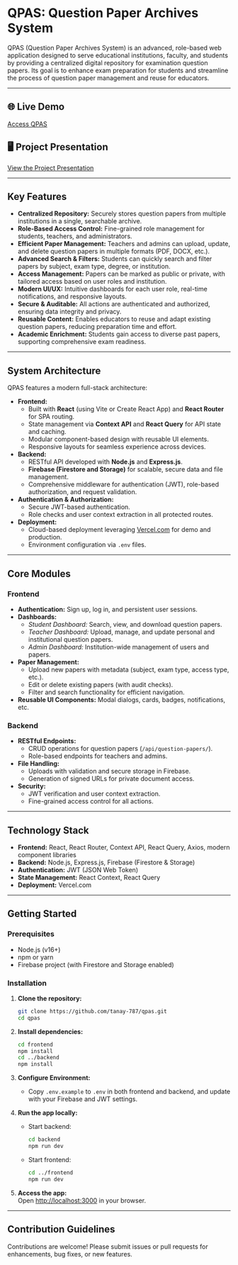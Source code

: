 # QPAS: Question Paper Archives System

QPAS (Question Paper Archives System) is an advanced, role-based web application designed to serve educational institutions, faculty, and students by providing a centralized digital repository for examination question papers. Its goal is to enhance exam preparation for students and streamline the process of question paper management and reuse for educators.

---

## 🌐 Live Demo

[Access QPAS](https://qpas.vercel.app/)

## 🖥️ Project Presentation

[View the Project Presentation](https://gamma.app/docs/QPAS-jpc756so8dct1x2)

---

## Key Features

- **Centralized Repository:** Securely stores question papers from multiple institutions in a single, searchable archive.
- **Role-Based Access Control:** Fine-grained role management for students, teachers, and administrators.
- **Efficient Paper Management:** Teachers and admins can upload, update, and delete question papers in multiple formats (PDF, DOCX, etc.).
- **Advanced Search & Filters:** Students can quickly search and filter papers by subject, exam type, degree, or institution.
- **Access Management:** Papers can be marked as public or private, with tailored access based on user roles and institution.
- **Modern UI/UX:** Intuitive dashboards for each user role, real-time notifications, and responsive layouts.
- **Secure & Auditable:** All actions are authenticated and authorized, ensuring data integrity and privacy.
- **Reusable Content:** Enables educators to reuse and adapt existing question papers, reducing preparation time and effort.
- **Academic Enrichment:** Students gain access to diverse past papers, supporting comprehensive exam readiness.

---

## System Architecture

QPAS features a modern full-stack architecture:

- **Frontend:**  
  - Built with **React** (using Vite or Create React App) and **React Router** for SPA routing.
  - State management via **Context API** and **React Query** for API state and caching.
  - Modular component-based design with reusable UI elements.
  - Responsive layouts for seamless experience across devices.
- **Backend:**  
  - RESTful API developed with **Node.js** and **Express.js**.
  - **Firebase (Firestore and Storage)** for scalable, secure data and file management.
  - Comprehensive middleware for authentication (JWT), role-based authorization, and request validation.
- **Authentication & Authorization:**  
  - Secure JWT-based authentication.
  - Role checks and user context extraction in all protected routes.
- **Deployment:**  
  - Cloud-based deployment leveraging [Vercel.com](https://qpas.vercel.app) for demo and production.
  - Environment configuration via `.env` files.

---

## Core Modules

### Frontend

- **Authentication:** Sign up, log in, and persistent user sessions.
- **Dashboards:**
  - _Student Dashboard:_ Search, view, and download question papers.
  - _Teacher Dashboard:_ Upload, manage, and update personal and institutional question papers.
  - _Admin Dashboard:_ Institution-wide management of users and papers.
- **Paper Management:**  
  - Upload new papers with metadata (subject, exam type, access type, etc.).
  - Edit or delete existing papers (with audit checks).
  - Filter and search functionality for efficient navigation.
- **Reusable UI Components:** Modal dialogs, cards, badges, notifications, etc.

### Backend

- **RESTful Endpoints:**  
  - CRUD operations for question papers (`/api/question-papers/`).
  - Role-based endpoints for teachers and admins.
- **File Handling:**  
  - Uploads with validation and secure storage in Firebase.
  - Generation of signed URLs for private document access.
- **Security:**  
  - JWT verification and user context extraction.
  - Fine-grained access control for all actions.

---

## Technology Stack

- **Frontend:** React, React Router, Context API, React Query, Axios, modern component libraries
- **Backend:** Node.js, Express.js, Firebase (Firestore & Storage)
- **Authentication:** JWT (JSON Web Token)
- **State Management:** React Context, React Query
- **Deployment:** Vercel.com

---

## Getting Started

### Prerequisites

- Node.js (v16+)
- npm or yarn
- Firebase project (with Firestore and Storage enabled)

### Installation

1. **Clone the repository:**
   ```bash
   git clone https://github.com/tanay-787/qpas.git
   cd qpas
   ```

2. **Install dependencies:**
   ```bash
   cd frontend
   npm install
   cd ../backend
   npm install
   ```

3. **Configure Environment:**
   - Copy `.env.example` to `.env` in both frontend and backend, and update with your Firebase and JWT settings.

4. **Run the app locally:**
   - Start backend:
     ```bash
     cd backend
     npm run dev
     ```
   - Start frontend:
     ```bash
     cd ../frontend
     npm run dev
     ```

5. **Access the app:**  
   Open [http://localhost:3000](http://localhost:3000) in your browser.

---

## Contribution Guidelines

Contributions are welcome! Please submit issues or pull requests for enhancements, bug fixes, or new features.
